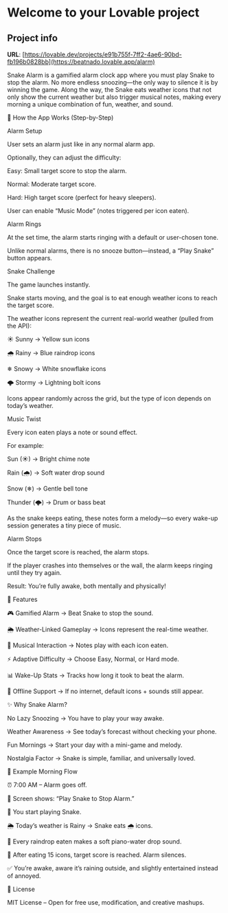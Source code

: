 # Welcome to your Lovable project

## Project info

**URL**: [https://lovable.dev/projects/e91b755f-7ff2-4ae6-90bd-fb196b0828bb](https://beatnado.lovable.app/alarm)

<APP NAME>

Snake Alarm is a gamified alarm clock app where you must play Snake to stop the alarm. No more endless snoozing—the only way to silence it is by winning the game. Along the way, the Snake eats weather icons that not only show the current weather but also trigger musical notes, making every morning a unique combination of fun, weather, and sound.

🔑 How the App Works (Step-by-Step)

Alarm Setup

User sets an alarm just like in any normal alarm app.

Optionally, they can adjust the difficulty:

Easy: Small target score to stop the alarm.

Normal: Moderate target score.

Hard: High target score (perfect for heavy sleepers).

User can enable “Music Mode” (notes triggered per icon eaten).

Alarm Rings

At the set time, the alarm starts ringing with a default or user-chosen tone.

Unlike normal alarms, there is no snooze button—instead, a “Play Snake” button appears.

Snake Challenge

The game launches instantly.

Snake starts moving, and the goal is to eat enough weather icons to reach the target score.

The weather icons represent the current real-world weather (pulled from the API):

☀ Sunny → Yellow sun icons

🌧 Rainy → Blue raindrop icons

❄ Snowy → White snowflake icons

🌩 Stormy → Lightning bolt icons

Icons appear randomly across the grid, but the type of icon depends on today’s weather.

Music Twist

Every icon eaten plays a note or sound effect.

For example:

Sun (☀) → Bright chime note

Rain (🌧) → Soft water drop sound

Snow (❄) → Gentle bell tone

Thunder (🌩) → Drum or bass beat

As the snake keeps eating, these notes form a melody—so every wake-up session generates a tiny piece of music.

Alarm Stops

Once the target score is reached, the alarm stops.

If the player crashes into themselves or the wall, the alarm keeps ringing until they try again.

Result: You’re fully awake, both mentally and physically!

🚀 Features

🎮 Gamified Alarm → Beat Snake to stop the sound.

🌦 Weather-Linked Gameplay → Icons represent the real-time weather.

🎵 Musical Interaction → Notes play with each icon eaten.

⚡ Adaptive Difficulty → Choose Easy, Normal, or Hard mode.

📊 Wake-Up Stats → Tracks how long it took to beat the alarm.

📴 Offline Support → If no internet, default icons + sounds still appear.

✨ Why Snake Alarm?

No Lazy Snoozing → You have to play your way awake.

Weather Awareness → See today’s forecast without checking your phone.

Fun Mornings → Start your day with a mini-game and melody.

Nostalgia Factor → Snake is simple, familiar, and universally loved.

📱 Example Morning Flow

⏰ 7:00 AM – Alarm goes off.

📱 Screen shows: “Play Snake to Stop Alarm.”

🐍 You start playing Snake.

🌦 Today’s weather is Rainy → Snake eats 🌧 icons.

🎵 Every raindrop eaten makes a soft piano-water drop sound.

🔔 After eating 15 icons, target score is reached. Alarm silences.

✅ You’re awake, aware it’s raining outside, and slightly entertained instead of annoyed.

📜 License

MIT License – Open for free use, modification, and creative mashups.
